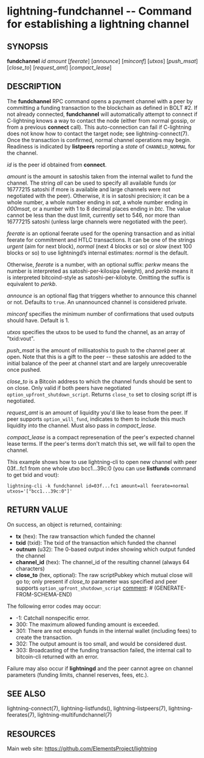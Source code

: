 lightning-fundchannel -- Command for establishing a lightning channel
=====================================================================

SYNOPSIS
--------

**fundchannel** *id* *amount* \[*feerate*\] \[*announce*\] \[*minconf*\]
\[*utxos*\] \[*push_msat*\] \[*close_to*\] \[*request_amt*\] \[*compact_lease*\]

DESCRIPTION
-----------

The **fundchannel** RPC command opens a payment channel with a peer by
committing a funding transaction to the blockchain as defined in BOLT
\#2.
If not already connected, **fundchannel** will automatically attempt
to connect if C-lightning knows a way to contact the node (either from
normal gossip, or from a previous **connect** call).
This auto-connection can fail if C-lightning does not know how to contact
the target node; see lightning-connect(7).
Once the
transaction is confirmed, normal channel operations may begin. Readiness
is indicated by **listpeers** reporting a *state* of `CHANNELD_NORMAL`
for the channel.

*id* is the peer id obtained from **connect**.

*amount* is the amount in satoshis taken from the internal wallet to
fund the channel. The string *all* can be used to specify all available
funds (or 16777215 satoshi if more is available and large channels were not negotiated with the peer). Otherwise, it is in
satoshi precision; it can be a whole number, a whole number ending in
*sat*, a whole number ending in *000msat*, or a number with 1 to 8
decimal places ending in *btc*. The value cannot be less than the dust
limit, currently set to 546, nor more than 16777215 satoshi (unless large
channels were negotiated with the peer).

*feerate* is an optional feerate used for the opening transaction and as
initial feerate for commitment and HTLC transactions. It can be one of
the strings *urgent* (aim for next block), *normal* (next 4 blocks or
so) or *slow* (next 100 blocks or so) to use lightningd’s internal
estimates: *normal* is the default.

Otherwise, *feerate* is a number, with an optional suffix: *perkw* means
the number is interpreted as satoshi-per-kilosipa (weight), and *perkb*
means it is interpreted bitcoind-style as satoshi-per-kilobyte. Omitting
the suffix is equivalent to *perkb*.

*announce* is an optional flag that triggers whether to announce this
channel or not. Defaults to `true`. An unannounced channel is considered
private.

*minconf* specifies the minimum number of confirmations that used
outputs should have. Default is 1.

*utxos* specifies the utxos to be used to fund the channel, as an array
of "txid:vout".

*push_msat* is the amount of millisatoshis to push to the channel peer at
open. Note that this is a gift to the peer -- these satoshis are
added to the initial balance of the peer at channel start and are largely
unrecoverable once pushed.

*close_to* is a Bitcoin address to which the channel funds should be sent to
on close. Only valid if both peers have negotiated `option_upfront_shutdown_script`.
Returns `close_to` set to closing script iff is negotiated.

*request_amt* is an amount of liquidity you'd like to lease from the peer.
If peer supports `option_will_fund`, indicates to them to include this
much liquidity into the channel. Must also pass in *compact_lease*.

*compact_lease* is a compact represenation of the peer's expected
channel lease terms. If the peer's terms don't match this set, we will
fail to open the channel.



This example shows how to use lightning-cli to open new channel with peer 03f...fc1 from one whole utxo bcc1...39c:0
(you can use **listfunds** command to get txid and vout):

	lightning-cli -k fundchannel id=03f...fc1 amount=all feerate=normal utxos='["bcc1...39c:0"]'

RETURN VALUE
------------

[comment]: # (GENERATE-FROM-SCHEMA-START)
On success, an object is returned, containing:
- **tx** (hex): The raw transaction which funded the channel
- **txid** (txid): The txid of the transaction which funded the channel
- **outnum** (u32): The 0-based output index showing which output funded the channel
- **channel_id** (hex): The channel_id of the resulting channel (always 64 characters)
- **close_to** (hex, optional): The raw scriptPubkey which mutual close will go to; only present if *close_to* parameter was specified and peer supports `option_upfront_shutdown_script`
[comment]: # (GENERATE-FROM-SCHEMA-END)

The following error codes may occur:
- -1: Catchall nonspecific error.
- 300: The maximum allowed funding amount is exceeded.
- 301: There are not enough funds in the internal wallet (including fees) to create the transaction.
- 302: The output amount is too small, and would be considered dust.
- 303: Broadcasting of the funding transaction failed, the internal call to bitcoin-cli returned with an error.

Failure may also occur if **lightningd** and the peer cannot agree on
channel parameters (funding limits, channel reserves, fees, etc.).

SEE ALSO
--------

lightning-connect(7), lightning-listfunds(), lightning-listpeers(7),
lightning-feerates(7), lightning-multifundchannel(7)

RESOURCES
---------

Main web site: <https://github.com/ElementsProject/lightning>

[comment]: # ( SHA256STAMP:6c8f18b20d695e0b4dba0786f9fc70042a6cc9970aeb7cca2ad1c8fc4c406244)
